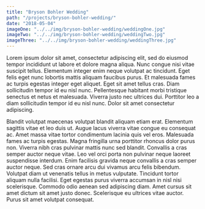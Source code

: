 ```yaml
---
title: "Bryson Bohler Wedding"
path: "/projects/bryson-bohler-wedding/"
date: "2018-05-04"
imageOne: "../../img/bryson-bohler-wedding/weddingOne.jpg"
imageTwo: "../../img/bryson-bohler-wedding/weddingTwo.jpg"
imageThree: "../../img/bryson-bohler-wedding/weddingThree.jpg"
---
```


Lorem ipsum dolor sit amet, consectetur adipiscing elit, sed do eiusmod tempor incididunt ut labore et dolore magna aliqua. Nunc congue nisi vitae suscipit tellus. Elementum integer enim neque volutpat ac tincidunt. Eget felis eget nunc lobortis mattis aliquam faucibus purus. Et malesuada fames ac turpis egestas integer eget aliquet. Eget sit amet tellus cras. Diam sollicitudin tempor id eu nisl nunc. Pellentesque habitant morbi tristique senectus et netus et malesuada. Viverra justo nec ultrices dui. Porttitor leo a diam sollicitudin tempor id eu nisl nunc. Dolor sit amet consectetur adipiscing.

Blandit volutpat maecenas volutpat blandit aliquam etiam erat. Elementum sagittis vitae et leo duis ut. Augue lacus viverra vitae congue eu consequat ac. Amet massa vitae tortor condimentum lacinia quis vel eros. Malesuada fames ac turpis egestas. Magna fringilla urna porttitor rhoncus dolor purus non. Viverra nibh cras pulvinar mattis nunc sed blandit. Convallis a cras semper auctor neque vitae. Leo vel orci porta non pulvinar neque laoreet suspendisse interdum. Enim facilisis gravida neque convallis a cras semper auctor neque. Sed cras ornare arcu dui vivamus arcu felis bibendum. Volutpat diam ut venenatis tellus in metus vulputate. Tincidunt tortor aliquam nulla facilisi. Eget egestas purus viverra accumsan in nisl nisi scelerisque. Commodo odio aenean sed adipiscing diam. Amet cursus sit amet dictum sit amet justo donec. Scelerisque eu ultrices vitae auctor. Purus sit amet volutpat consequat.
